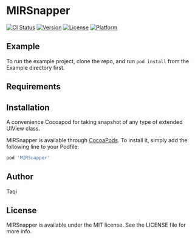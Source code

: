 # MIRSnapper

[![CI Status](https://img.shields.io/travis/iosengineer1/MIRSnapper.svg?style=flat)](https://travis-ci.org/iosengineer1/MIRSnapper)
[![Version](https://img.shields.io/cocoapods/v/MIRSnapper.svg?style=flat)](https://cocoapods.org/pods/MIRSnapper)
[![License](https://img.shields.io/cocoapods/l/MIRSnapper.svg?style=flat)](https://cocoapods.org/pods/MIRSnapper)
[![Platform](https://img.shields.io/cocoapods/p/MIRSnapper.svg?style=flat)](https://cocoapods.org/pods/MIRSnapper)

## Example

To run the example project, clone the repo, and run `pod install` from the Example directory first.

## Requirements

## Installation

A convenience Cocoapod for taking snapshot of any type of extended UIView class.

MIRSnapper is available through [CocoaPods](https://cocoapods.org). To install
it, simply add the following line to your Podfile:

```ruby
pod 'MIRSnapper'
```

## Author

Taqi

## License

MIRSnapper is available under the MIT license. See the LICENSE file for more info.
